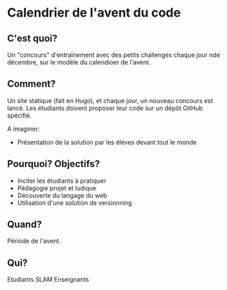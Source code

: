 # Calendrier de l'avent du code

## C'est quoi?

Un "concours" d'entraînement avec des petits challenges chaque jour nde décembre, sur le modèle du calendioer de l'avent.

## Comment?

Un site statique (fait en Hugo), et chaque jour, un nouveau concours est lancé.
Les étudiants doivent proposer leur code sur un dépôt GitHub spécifié.

A imaginer:
- Présentation de la solution par les élèves devant tout le monde

## Pourquoi? Objectifs?

- Inciter les étudiants à pratiquer
- Pédagogie projet et ludique
- Découverte du langage du web
- Utilisation d'une solution de versionning

## Quand?

Période de l'avent.

## Qui?

Etudiants SLAM
Enseignants